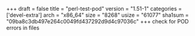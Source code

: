 +++
draft = false
title = "perl-test-pod"
version = "1.51-1"
categories = ['devel-extra']
arch = "x86_64"
size = "8268"
usize = "61077"
sha1sum = "09ba8c3db497e264c0049fd437292d9d4c97036c"
+++
check for POD errors in files